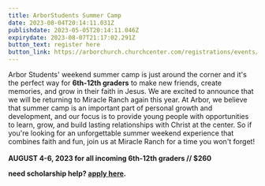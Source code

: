 ```yaml
---
title: ArborStudents Summer Camp
date: 2023-08-04T20:14:11.031Z
publishdate: 2023-05-05T20:14:11.046Z
expirydate: 2023-08-07T21:17:02.291Z
button_text: register here
button_link: https://arborchurch.churchcenter.com/registrations/events/1751769
---
```

Arbor Students' weekend summer camp is just around the corner and it's the perfect way for **6th-12th graders** to make new friends, create memories, and grow in their faith in Jesus. We are excited to announce that we will be returning to Miracle Ranch again this year. At Arbor, we believe that summer camp is an important part of personal growth and development, and our focus is to provide young people with opportunities to learn, grow, and build lasting relationships with Christ at the center. So if you're looking for an unforgettable summer weekend experience that combines faith and fun, join us at Miracle Ranch for a time you won't forget!\
\
**AUGUST 4-6, 2023 for all incoming 6th-12th graders // $260**

**need scholarship help? [apply here](https://arborchurch.churchcenter.com/people/forms/565759).**